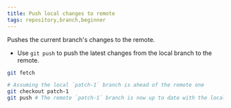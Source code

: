 ```yaml
---
title: Push local changes to remote
tags: repository,branch,beginner
---
```


Pushes the current branch's changes to the remote.

- Use `git push` to push the latest changes from the local branch to the remote.

```sh
git fetch
```

```sh
# Assuming the local `patch-1` branch is ahead of the remote one
git checkout patch-1
git push # The remote `patch-1` branch is now up to date with the local branch
```
